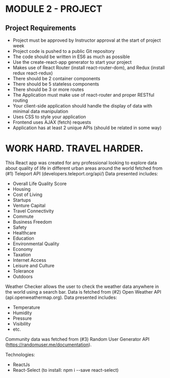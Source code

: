 # MODULE 2 - PROJECT

## Project Requirements
- Project must be approved by Instructor approval at the start of project week
- Project code is pushed to a public Git repository
- The code should be written in ES6 as much as possible
- Use the create-react-app generator to start your project 
- Makes use of React Router (install react-router-dom), and Redux (install redux react-redux)
- There should be 2 container components 
- There should be 5 stateless components
- There should be 3 or more routes
- The Application must make use of react-router and proper RESTful routing 
- Your client-side application should handle the display of data with minimal data manipulation
- Uses CSS to style your application
- Frontend uses AJAX (fetch) requests 
- Application has at least 2 unique APIs (should be related in some way)

# WORK HARD. TRAVEL HARDER. 

This React app was created for any professional looking to explore data about quality of life in different urban areas around the world fetched from (#1) Teleport API (developers.teleport.org/api/) 
Data presented includes: 
- Overall Life Quality Score
- Housing
- Cost of Living
- Startups
- Venture Capital
- Travel Connectivity
- Commute
- Business Freedom
- Safety
- Healthcare
- Education
- Environmental Quality
- Economy
- Taxation
- Internet Access
- Leisure and Culture
- Tolerance 
- Outdoors

Weather Checker allows the user to check the weather data anywhere in the world using a search bar. 
Data is fetched from (#2) Open Weather API (api.openweathermap.org). 
Data presented includes:
- Temperature
- Humidity
- Pressure
- Visibility 
- etc. 

Community data was fetched from (#3) Random User Generator API (https://randomuser.me/documentation).

Technologies:
- ReactJs
- React-Select (to install: npm i --save react-select)

